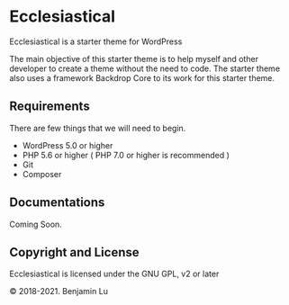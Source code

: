 # Ecclesiastical
Ecclesiastical is a starter theme for WordPress

The main objective of this starter theme is to help myself and other developer to create a theme without the need to code. The starter theme also uses a framework Backdrop Core to its work for this starter theme.

## Requirements
There are few things that we will need to begin.

- WordPress 5.0 or higher
- PHP 5.6 or higher ( PHP 7.0 or higher is recommended )
- Git
- Composer


## Documentations
Coming Soon.

## Copyright and License
Ecclesiastical is licensed under the GNU GPL, v2 or later

© 2018-2021. Benjamin Lu